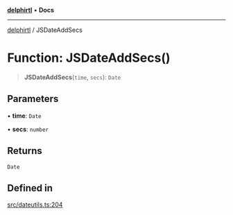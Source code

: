 [**delphirtl**](../README.md) • **Docs**

***

[delphirtl](../globals.md) / JSDateAddSecs

# Function: JSDateAddSecs()

> **JSDateAddSecs**(`time`, `secs`): `Date`

## Parameters

• **time**: `Date`

• **secs**: `number`

## Returns

`Date`

## Defined in

[src/dateutils.ts:204](https://github.com/chuacw/delphirtl/blob/7a1dbc1208d0ae4be883184626c89e323acf7470/src/dateutils.ts#L204)
